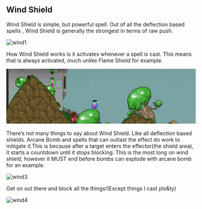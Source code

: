 ## Wind Shield 


Wind Shield is simple, but powerful spell. Out of all the deflection based spells , Wind Shield is generally the strongest in terms of raw push.


![wind1](https://raw.githubusercontent.com/1IlIl/wikidata/main/storm/gifs/wind1.gif)


How Wind Shield works is it activates whenever a spell is cast. This means that is always activated, much unlike Flame Shield for example.


![wind2](https://raw.githubusercontent.com/1IlIl/wikidata/main/storm/gifs/wind2.gif)


There’s not many things to say about Wind Shield. Like all deflection based shields. Arcane Bomb and spells that can outlast the effect do work to mitigate it.This is because after a target enters the effector(the shield area), it starts a countdown until it stops blocking. This is the most long on wind shield, however it MUST end before bombs can explode with arcane bomb for an example.


![wind3](https://raw.githubusercontent.com/1IlIl/wikidata/main/storm/gifs/wind3.gif)


Get on out there and block all the things!(Except things I cast pls&ty)


![wind4](https://raw.githubusercontent.com/1IlIl/wikidata/main/storm/gifs/wind4.gif)


